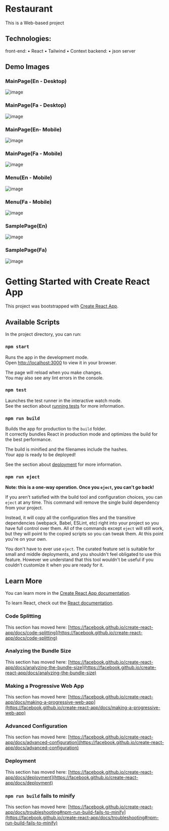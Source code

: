 # Restaurant
This is a Web-based project

## Technologies:
front-end:
•	React
•	Tailwind
•	Context
backend:
•	json server

## Demo Images
### MainPage(En - Desktop)
![image](https://github.com/programmingskills-2022/Restaurant/assets/119696712/8907f61a-ed39-49b6-be95-845c4b61a877)

### MainPage(Fa - Desktop)
![image](https://github.com/programmingskills-2022/Restaurant/assets/119696712/dc1adddc-880a-4f26-bc89-06f1de21f86a)

### MainPage(En- Mobile)
![image](https://github.com/programmingskills-2022/Restaurant/assets/119696712/d265afee-0f39-45c2-83c1-925aa4dda398)

### MainPage(Fa - Mobile)
![image](https://github.com/programmingskills-2022/Restaurant/assets/119696712/b91f7c1d-58fb-4a3e-8358-59390f9d5948)

### Menu(En - Mobile)
![image](https://github.com/programmingskills-2022/Restaurant/assets/119696712/1783a42d-e48a-4704-a1a0-0d8cd177d26f)

### Menu(Fa - Mobile)
![image](https://github.com/programmingskills-2022/Restaurant/assets/119696712/23c6b497-bbd6-4c87-9fa1-212e850c190c)

### SamplePage(En)
![image](https://github.com/programmingskills-2022/Restaurant/assets/119696712/f1d82415-3eef-4020-b066-6b40333efc94)

### SamplePage(Fa)
![image](https://github.com/programmingskills-2022/Restaurant/assets/119696712/d6d92f89-f53e-4998-bd49-1f71d7114c50)


# Getting Started with Create React App

This project was bootstrapped with [Create React App](https://github.com/facebook/create-react-app).

## Available Scripts

In the project directory, you can run:

### `npm start`

Runs the app in the development mode.\
Open [http://localhost:3000](http://localhost:3000) to view it in your browser.

The page will reload when you make changes.\
You may also see any lint errors in the console.

### `npm test`

Launches the test runner in the interactive watch mode.\
See the section about [running tests](https://facebook.github.io/create-react-app/docs/running-tests) for more information.

### `npm run build`

Builds the app for production to the `build` folder.\
It correctly bundles React in production mode and optimizes the build for the best performance.

The build is minified and the filenames include the hashes.\
Your app is ready to be deployed!

See the section about [deployment](https://facebook.github.io/create-react-app/docs/deployment) for more information.

### `npm run eject`

**Note: this is a one-way operation. Once you `eject`, you can't go back!**

If you aren't satisfied with the build tool and configuration choices, you can `eject` at any time. This command will remove the single build dependency from your project.

Instead, it will copy all the configuration files and the transitive dependencies (webpack, Babel, ESLint, etc) right into your project so you have full control over them. All of the commands except `eject` will still work, but they will point to the copied scripts so you can tweak them. At this point you're on your own.

You don't have to ever use `eject`. The curated feature set is suitable for small and middle deployments, and you shouldn't feel obligated to use this feature. However we understand that this tool wouldn't be useful if you couldn't customize it when you are ready for it.

## Learn More

You can learn more in the [Create React App documentation](https://facebook.github.io/create-react-app/docs/getting-started).

To learn React, check out the [React documentation](https://reactjs.org/).

### Code Splitting

This section has moved here: [https://facebook.github.io/create-react-app/docs/code-splitting](https://facebook.github.io/create-react-app/docs/code-splitting)

### Analyzing the Bundle Size

This section has moved here: [https://facebook.github.io/create-react-app/docs/analyzing-the-bundle-size](https://facebook.github.io/create-react-app/docs/analyzing-the-bundle-size)

### Making a Progressive Web App

This section has moved here: [https://facebook.github.io/create-react-app/docs/making-a-progressive-web-app](https://facebook.github.io/create-react-app/docs/making-a-progressive-web-app)

### Advanced Configuration

This section has moved here: [https://facebook.github.io/create-react-app/docs/advanced-configuration](https://facebook.github.io/create-react-app/docs/advanced-configuration)

### Deployment

This section has moved here: [https://facebook.github.io/create-react-app/docs/deployment](https://facebook.github.io/create-react-app/docs/deployment)

### `npm run build` fails to minify

This section has moved here: [https://facebook.github.io/create-react-app/docs/troubleshooting#npm-run-build-fails-to-minify](https://facebook.github.io/create-react-app/docs/troubleshooting#npm-run-build-fails-to-minify)
